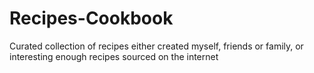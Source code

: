 # Recipes-Cookbook
Curated collection of recipes either created myself, friends or family, or interesting enough recipes sourced on the internet 
